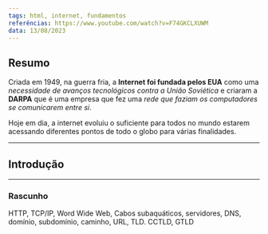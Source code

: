 ```yaml
---
tags: html, internet, fundamentos
referências: https://www.youtube.com/watch?v=F74GKCLXUWM
data: 13/08/2023
---
```

## Resumo

Criada em 1949, na guerra fria, a **Internet foi fundada pelos EUA** como uma *necessidade de avanços tecnológicos contra a União Soviética* e criaram a **DARPA** que é uma empresa que fez uma *rede que faziam os computadores se comunicarem entre si*.

Hoje em dia, a internet evoluiu o suficiente para todos no mundo estarem acessando diferentes pontos de todo o globo para várias finalidades.

---
## Introdução
---


### Rascunho
HTTP, TCP/IP, Word Wide Web, Cabos subaquáticos, servidores, DNS, domínio, subdomínio, caminho, URL, TLD. CCTLD, GTLD
